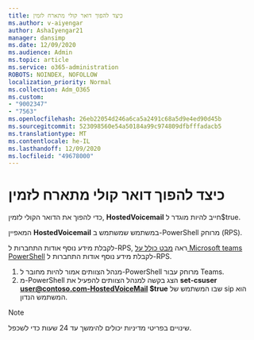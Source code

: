 ```yaml
---
title: כיצד להפוך דואר קולי מתארח לזמין
ms.author: v-aiyengar
author: AshaIyengar21
manager: dansimp
ms.date: 12/09/2020
ms.audience: Admin
ms.topic: article
ms.service: o365-administration
ROBOTS: NOINDEX, NOFOLLOW
localization_priority: Normal
ms.collection: Adm_O365
ms.custom:
- "9002347"
- "7563"
ms.openlocfilehash: 26eb22054d246a6ca5a2491c68a5d9e4ed90d45b
ms.sourcegitcommit: 523098560e54a50184a99c974809dfbfffadacb5
ms.translationtype: MT
ms.contentlocale: he-IL
ms.lasthandoff: 12/09/2020
ms.locfileid: "49678000"
---
```

# <a name="how-to-enable-hosted-voicemail"></a>כיצד להפוך דואר קולי מתארח לזמין

כדי להפוך את הדואר הקולי לזמין, **HostedVoicemail** חייב להיות מוגדר ל$true.

המאפיין **HostedVoicemail** במשתמש שמשתמש ב-PowerShell מרוחק (RPS).

לקבלת מידע נוסף אודות התחברות ל-RPS, ראה [מבט כולל על Microsoft teams PowerShell](https://docs.microsoft.com/microsoftteams/teams-powershell-overview) לקבלת מידע נוסף אודות התחברות ל-RPS.

1. מנהל הצוותים אמור להיות מחובר ל-PowerShell מרוחק עבור Teams.
1. מ-PowerShell הצג בקשה למנהל הצוותים להפעיל את **set-csuser user@contoso.com-HostedVoiceMail $true** שבו המשתמש של sip הוא המשתמש הנדון.

> [!NOTE]
> שינויים בפריטי מדיניות יכולים להימשך עד 24 שעות כדי לשכפל.